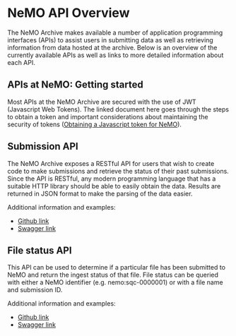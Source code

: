 # NeMO API Overview
The NeMO Archive makes available a number of application programming interfaces (APIs) to assist users in submitting data as well as retrieving information from data hosted at the archive. Below is an overview of the currently available APIs as well as links to more detailed information about each API. 

## APIs at NeMO: Getting started
Most APIs at the NeMO Archive are secured with the use of JWT (Javascript Web Tokens). The linked document here goes through the steps to obtain a token and important considerations about maintaining the security of tokens ([Obtaining a Javascript token for NeMO](https://github.com/nemoarchive/documentation/blob/master/api-logins.md)). 

## Submission API
The NeMO Archive exposes a RESTful API for users that wish to create code to make submissions and retrieve the status of their past submissions. Since the API is RESTful, any modern programming language that has a suitable HTTP library should be able to easily obtain the data. Results are returned in JSON format to make the parsing of the data easier. 

Additional information and examples:
- [Github link](https://github.com/nemoarchive/documentation/blob/master/submission-api.md)
- [Swagger link](https://app.swaggerhub.com/apis/UMIGS/NeMO_submissions/)

## File status API
This API can be used to determine if a particular file has been submitted to NeMO and return the ingest status of that file. File status can be queried with either a NeMO identifier (e.g. nemo:sqc-0000001) or with a file name and submission ID. 

Additional information and examples:

- [Github link](https://github.com/nemoarchive/documentation/blob/master/file-status-api.md)
- [Swagger link](https://app.swaggerhub.com/apis-docs/UMIGS/NeMO_file_status/)

